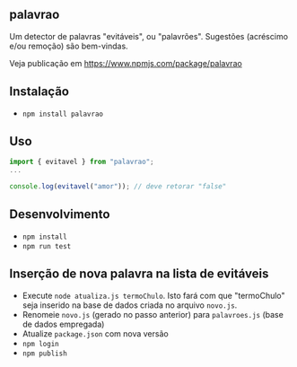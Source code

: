 ## palavrao

Um detector de palavras "evitáveis", ou "palavrões". Sugestões (acréscimo e/ou remoção) são bem-vindas.

Veja publicação em https://www.npmjs.com/package/palavrao

## Instalação

- `npm install palavrao`

## Uso

```js
import { evitavel } from "palavrao";
...

console.log(evitavel("amor")); // deve retorar "false"

```

## Desenvolvimento

- `npm install`
- `npm run test`

## Inserção de nova palavra na lista de evitáveis

- Execute `node atualiza.js termoChulo`. Isto fará com que "termoChulo"
  seja inserido na base de dados criada no arquivo `novo.js`.
- Renomeie `novo.js` (gerado no passo anterior) para `palavroes.js` (base de dados empregada)
- Atualize `package.json` com nova versão
- `npm login`
- `npm publish`
